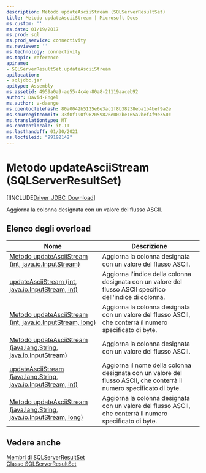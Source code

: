 ```yaml
---
description: Metodo updateAsciiStream (SQLServerResultSet)
title: Metodo updateAsciiStream | Microsoft Docs
ms.custom: ''
ms.date: 01/19/2017
ms.prod: sql
ms.prod_service: connectivity
ms.reviewer: ''
ms.technology: connectivity
ms.topic: reference
apiname:
- SQLServerResultSet.updateAsciiStream
apilocation:
- sqljdbc.jar
apitype: Assembly
ms.assetid: 4959a0a9-ae55-4c4e-80a8-21119aaceb92
author: David-Engel
ms.author: v-daenge
ms.openlocfilehash: 80a0042b5125e6e3ac1f8b38238eba1b4bef9a2e
ms.sourcegitcommit: 33f0f190f962059826e002be165a2bef4f9e350c
ms.translationtype: MT
ms.contentlocale: it-IT
ms.lasthandoff: 01/30/2021
ms.locfileid: "99192142"
---
```

# <a name="updateasciistream-method-sqlserverresultset"></a>Metodo updateAsciiStream (SQLServerResultSet)
[!INCLUDE[Driver_JDBC_Download](../../../includes/driver_jdbc_download.md)]

  Aggiorna la colonna designata con un valore del flusso ASCII.  
  
## <a name="overload-list"></a>Elenco degli overload  
  
|Nome|Descrizione|  
|----------|-----------------|  
|[Metodo updateAsciiStream &#40;int, java.io.InputStream&#41;](../../../connect/jdbc/reference/updateasciistream-method-int-java-io-inputstream.md)|Aggiorna la colonna designata con un valore del flusso ASCII.|  
|[updateAsciiStream (int, java.io.InputStream, int)](../../../connect/jdbc/reference/updateasciistream-method-int-java-io-inputstream-int.md)|Aggiorna l'indice della colonna designata con un valore del flusso ASCII specifico dell'indice di colonna.|  
|[Metodo updateAsciiStream &#40;int, java.io.InputStream, long&#41;](../../../connect/jdbc/reference/updateasciistream-method-int-java-io-inputstream-long.md)|Aggiorna la colonna designata con un valore del flusso ASCII, che conterrà il numero specificato di byte.|  
|[Metodo updateAsciiStream &#40;java.lang.String, java.io.InputStream&#41;](../../../connect/jdbc/reference/updateasciistream-method-java-lang-string-java-io-inputstream.md)|Aggiorna la colonna designata con un valore del flusso ASCII.|  
|[updateAsciiStream (java.lang.String, java.io.InputStream, int)](../../../connect/jdbc/reference/updateasciistream-method-java-lang-string-java-io-inputstream-int.md)|Aggiorna il nome della colonna designata con un valore del flusso ASCII, che conterrà il numero specificato di byte.|  
|[Metodo updateAsciiStream &#40;java.lang.String, java.io.InputStream, long&#41;](../../../connect/jdbc/reference/updateasciistream-method-java-lang-string-java-io-inputstream-long.md)|Aggiorna la colonna designata con un valore del flusso ASCII, che conterrà il numero specificato di byte.|  
  
## <a name="see-also"></a>Vedere anche  
 [Membri di SQLServerResultSet](../../../connect/jdbc/reference/sqlserverresultset-members.md)   
 [Classe SQLServerResultSet](../../../connect/jdbc/reference/sqlserverresultset-class.md)  
  
  
